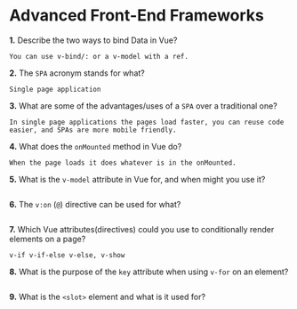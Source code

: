 # Advanced Front-End Frameworks


**1.** Describe the two ways to bind Data in Vue?
<!-- enter you answer in the space below -->
```
You can use v-bind/: or a v-model with a ref.
```

**2.** The `SPA` acronym stands for what?
<!-- enter you answer in the space below -->
```
Single page application
```
**3.** What are some of the advantages/uses of a `SPA` over a traditional one?
<!-- enter you answer in the space below -->
```
In single page applications the pages load faster, you can reuse code easier, and SPAs are more mobile friendly.
```
**4.** What does the `onMounted` method in Vue do?
<!-- enter you answer in the space below -->
```
When the page loads it does whatever is in the onMounted.
```
**5.** What is the `v-model` attribute in Vue for, and when might you use it?
<!-- enter you answer in the space below -->
```

```
**6.** The `v:on` (`@`) directive can be used for what?
<!-- enter you answer in the space below -->
```

```
**7.** Which Vue attributes(directives) could you use to conditionally render elements on a page?
<!-- enter you answer in the space below -->
```
v-if v-if-else v-else, v-show
```
**8.** What is the purpose of the `key` attribute when using `v-for` on an element?
<!-- enter you answer in the space below -->
```

```
**9.** What is the `<slot>` element and what is it used for?
<!-- enter you answer in the space below -->
```

```